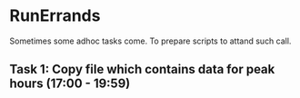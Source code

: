 # RunErrands
Sometimes some adhoc tasks come. To prepare scripts to attand such call.

## Task 1: Copy file which contains data for peak hours (17:00 - 19:59)
